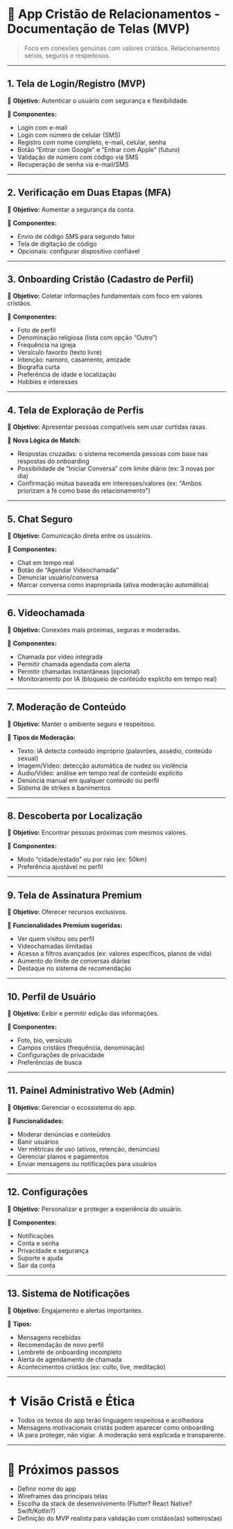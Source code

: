 # 🙏 App Cristão de Relacionamentos - Documentação de Telas (MVP)

> Foco em conexões genuínas com valores cristãos. Relacionamentos sérios, seguros e respeitosos.

---

## 1. Tela de Login/Registro (MVP)

📌 **Objetivo:** Autenticar o usuário com segurança e flexibilidade.

🔹 **Componentes:**
- Login com e-mail
- Login com número de celular (SMS)
- Registro com nome completo, e-mail, celular, senha
- Botão “Entrar com Google” e “Entrar com Apple” (futuro)
- Validação de número com código via SMS
- Recuperação de senha via e-mail/SMS

---

## 2. Verificação em Duas Etapas (MFA)

📌 **Objetivo:** Aumentar a segurança da conta.

🔹 **Componentes:**
- Envio de código SMS para segundo fator
- Tela de digitação de código
- Opcionais: configurar dispositivo confiável

---

## 3. Onboarding Cristão (Cadastro de Perfil)

📌 **Objetivo:** Coletar informações fundamentais com foco em valores cristãos.

🔹 **Componentes:**
- Foto de perfil
- Denominação religiosa (lista com opção “Outro”)
- Frequência na igreja
- Versículo favorito (texto livre)
- Intenção: namoro, casamento, amizade
- Biografia curta
- Preferência de idade e localização
- Hobbies e interesses

---

## 4. Tela de Exploração de Perfis

📌 **Objetivo:** Apresentar pessoas compatíveis sem usar curtidas rasas.

🔹 **Nova Lógica de Match:**
- Respostas cruzadas: o sistema recomenda pessoas com base nas respostas do onboarding
- Possibilidade de “Iniciar Conversa” com limite diário (ex: 3 novas por dia)
- Confirmação mútua baseada em interesses/valores (ex: "Ambos priorizam a fé como base do relacionamento")

---

## 5. Chat Seguro

📌 **Objetivo:** Comunicação direta entre os usuários.

🔹 **Componentes:**
- Chat em tempo real
- Botão de “Agendar Videochamada”
- Denunciar usuário/conversa
- Marcar conversa como inapropriada (ativa moderação automática)

---

## 6. Videochamada

📌 **Objetivo:** Conexões mais próximas, seguras e moderadas.

🔹 **Componentes:**
- Chamada por vídeo integrada
- Permitir chamada agendada com alerta
- Permitir chamadas instantâneas (opcional)
- Monitoramento por IA (bloqueio de conteúdo explícito em tempo real)

---

## 7. Moderação de Conteúdo

📌 **Objetivo:** Manter o ambiente seguro e respeitoso.

🔹 **Tipos de Moderação:**
- Texto: IA detecta conteúdo impróprio (palavrões, assédio, conteúdo sexual)
- Imagem/Vídeo: detecção automática de nudez ou violência
- Áudio/Vídeo: análise em tempo real de conteúdo explícito
- Denúncia manual em qualquer conteúdo ou perfil
- Sistema de strikes e banimentos

---

## 8. Descoberta por Localização

📌 **Objetivo:** Encontrar pessoas próximas com mesmos valores.

🔹 **Componentes:**
- Modo “cidade/estado” ou por raio (ex: 50km)
- Preferência ajustável no perfil

---

## 9. Tela de Assinatura Premium

📌 **Objetivo:** Oferecer recursos exclusivos.

🔹 **Funcionalidades Premium sugeridas:**
- Ver quem visitou seu perfil
- Videochamadas ilimitadas
- Acesso a filtros avançados (ex: valores específicos, planos de vida)
- Aumento do limite de conversas diárias
- Destaque no sistema de recomendação

---

## 10. Perfil de Usuário

📌 **Objetivo:** Exibir e permitir edição das informações.

🔹 **Componentes:**
- Foto, bio, versículo
- Campos cristãos (frequência, denominação)
- Configurações de privacidade
- Preferências de busca

---

## 11. Painel Administrativo Web (Admin)

📌 **Objetivo:** Gerenciar o ecossistema do app.

🔹 **Funcionalidades:**
- Moderar denúncias e conteúdos
- Banir usuários
- Ver métricas de uso (ativos, retenção, denúncias)
- Gerenciar planos e pagamentos
- Enviar mensagens ou notificações para usuários

---

## 12. Configurações

📌 **Objetivo:** Personalizar e proteger a experiência do usuário.

🔹 **Componentes:**
- Notificações
- Conta e senha
- Privacidade e segurança
- Suporte e ajuda
- Sair da conta

---

## 13. Sistema de Notificações

📌 **Objetivo:** Engajamento e alertas importantes.

🔹 **Tipos:**
- Mensagens recebidas
- Recomendação de novo perfil
- Lembrete de onboarding incompleto
- Alerta de agendamento de chamada
- Acontecimentos cristãos (ex: culto, live, meditação)

---

# ✝️ Visão Cristã e Ética

- Todos os textos do app terão linguagem respeitosa e acolhedora
- Mensagens motivacionais cristãs podem aparecer como onboarding
- IA para proteger, não vigiar. A moderação será explicada e transparente.

---

# 📌 Próximos passos

- Definir nome do app
- Wireframes das principais telas
- Escolha da stack de desenvolvimento (Flutter? React Native? Swift/Kotlin?)
- Definição do MVP realista para validação com cristãos(as) solteiros(as)
